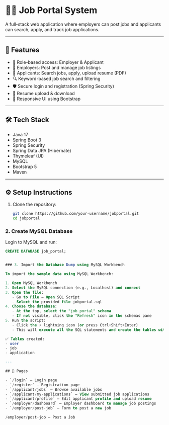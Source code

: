 # 🧑‍💼 Job Portal System

A full-stack web application where employers can post jobs and applicants can search, apply, and track job applications.

---

## 🚀 Features

- 🔐 Role-based access: Employer & Applicant
- 📝 Employers: Post and manage job listings
- 👤 Applicants: Search jobs, apply, upload resume (PDF)
- 🔍 Keyword-based job search and filtering
- 🛡️ Secure login and registration (Spring Security)
- 📎 Resume upload & download
- 📱 Responsive UI using Bootstrap

---

## 🛠️ Tech Stack

- Java 17  
- Spring Boot 3  
- Spring Security  
- Spring Data JPA (Hibernate)  
- Thymeleaf (UI)  
- MySQL  
- Bootstrap 5  
- Maven

---

## ⚙️ Setup Instructions

1. Clone the repository:

   ```bash
   git clone https://github.com/your-username/jobportal.git
   cd jobportal
   
### 2. Create MySQL Database

Login to MySQL and run:

```sql
CREATE DATABASE job_portal;


### 3. Import the Database Dump using MySQL Workbench

To import the sample data using MySQL Workbench:

1. Open MySQL Workbench  
2. Select the MySQL connection (e.g., Localhost) and connect  
3. Open the file:  
   - Go to File → Open SQL Script  
   - Select the provided file jobportal.sql  
4. Choose the database:  
   - At the top, select the "job_portal" schema  
   - If not visible, click the "Refresh" icon in the schemas pane  
5. Run the script:  
   - Click the ⚡ lightning icon (or press Ctrl+Shift+Enter)  
   - This will execute all the SQL statements and create the tables with sample data  

✅ Tables created:  
- user  
- job  
- application  

---

## 📄 Pages

- `/login` – Login page  
- `/register` – Registration page  
- `/applicant/jobs` – Browse available jobs  
- `/applicant/my-applications` – View submitted job applications  
- `/applicant/profile` – Edit applicant profile and upload resume  
- `/employer/dashboard` – Employer dashboard to manage job postings  
- `/employer/post-job` – Form to post a new job  

/employer/post-job – Post a Job


